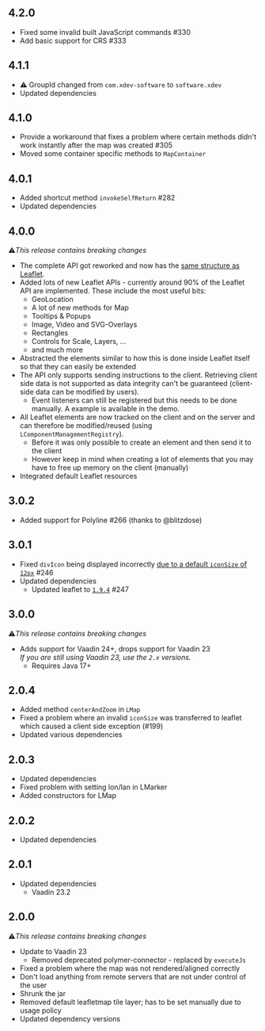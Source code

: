 ## 4.2.0
* Fixed some invalid built JavaScript commands #330
* Add basic support for CRS #333

## 4.1.1
* ⚠️ GroupId changed from ``com.xdev-software`` to ``software.xdev``
* Updated dependencies

## 4.1.0
* Provide a workaround that fixes a problem where certain methods didn't work instantly after the map was created #305
* Moved some container specific methods to ``MapContainer``

## 4.0.1
* Added shortcut method ``invokeSelfReturn`` #282
* Updated dependencies

## 4.0.0
⚠️<i>This release contains breaking changes</i>

* The complete API got reworked and now has the [same structure as Leaflet](https://leafletjs.com/reference.html).
* Added lots of new Leaflet APIs - currently around 90% of the Leaflet API are implemented. These include the most useful bits:
  * GeoLocation
  * A lot of new methods for Map
  * Tooltips & Popups
  * Image, Video and SVG-Overlays
  * Rectangles
  * Controls for Scale, Layers, ...
  * and much more
* Abstracted the elements similar to how this is done inside Leaflet itself so that they can easily be extended
* The API only supports sending instructions to the client. Retrieving client side data is not supported as data integrity can't be guaranteed (client-side data can be modified by users).
  * Event listeners can still be registered but this needs to be done manually. A example is available in the demo.
* All Leaflet elements are now tracked on the client and on the server and can therefore be modified/reused (using ``LComponentManagementRegistry``).
  * Before it was only possible to create an element and then send it to the client
  * However keep in mind when creating a lot of elements that you may have to free up memory on the client (manually)
* Integrated default Leaflet resources

## 3.0.2
* Added support for Polyline #266 (thanks to @blitzdose)

## 3.0.1
* Fixed ``divIcon`` being displayed incorrectly [due to a default ``iconSize`` of ``12px``](https://github.com/Leaflet/Leaflet/issues/4238) #246
* Updated dependencies
  * Updated leaflet to [``1.9.4``](https://github.com/Leaflet/Leaflet/blob/b6b56f6e707142c177fad2f67827a5007e56736a/CHANGELOG.md#194-2023-05-18) #247

## 3.0.0
⚠️<i>This release contains breaking changes</i>

* Adds support for Vaadin 24+, drops support for Vaadin 23<br/>
  <i>If you are still using Vaadin 23, use the ``2.x`` versions.</i>
  * Requires Java 17+

## 2.0.4
* Added method ``centerAndZoom`` in ``LMap``
* Fixed a problem where an invalid ``iconSize`` was transferred to leaflet which caused a client side exception (#199)
* Updated various dependencies

## 2.0.3
* Updated dependencies
* Fixed problem with setting lon/lan in LMarker
* Added constructors for LMap

## 2.0.2
* Updated dependencies

## 2.0.1
* Updated dependencies
  * Vaadin 23.2

## 2.0.0
⚠️<i>This release contains breaking changes</i>

* Update to Vaadin 23
  * Removed deprecated polymer-connector - replaced by ``executeJs``
* Fixed a problem where the map was not rendered/aligned correctly
* Don't load anything from remote servers that are not under control of the user
* Shrunk the jar
* Removed default leafletmap tile layer; has to be set manually due to usage policy
* Updated dependency versions
